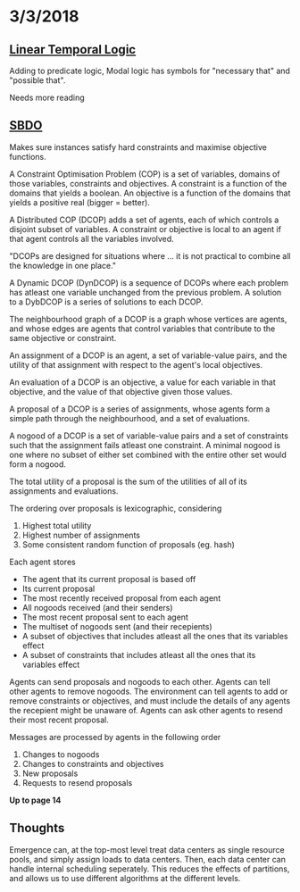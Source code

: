 # 3/3/2018

## [Linear Temporal Logic](https://en.wikipedia.org/wiki/Linear_temporal_logic)

Adding to predicate logic, Modal logic has symbols for "necessary that" and "possible that".

Needs more reading

## [SBDO](https://www.dropbox.com/s/umuyepakpdb111g/article.pdf?dl=0)

Makes sure instances satisfy hard constraints and maximise objective functions.

A Constraint Optimisation Problem (COP) is a set of variables, domains of those variables, constraints and objectives. A constraint is a function of the domains that yields a boolean. An objective is a function of the domains that yields a positive real (bigger = better).

A Distributed COP (DCOP) adds a set of agents, each of which controls a disjoint subset of variables. A constraint or objective is local to an agent if that agent controls all the variables involved.

"DCOPs are designed for situations where ... it is not practical to combine all the knowledge in one place."

A Dynamic DCOP (DynDCOP) is a sequence of DCOPs where each problem has atleast one variable unchanged from the previous problem. A solution to a DybDCOP is a series of solutions to each DCOP.

The neighbourhood graph of a DCOP is a graph whose vertices are agents, and whose edges are agents that control variables that contribute to the same objective or constraint.

An assignment of a DCOP is an agent, a set of variable-value pairs, and the utility of that assignment with respect to the agent's local objectives.

An evaluation of a DCOP is an objective, a value for each variable in that objective, and the value of that objective given those values.

A proposal of a DCOP is a series of assignments, whose agents form a simple path through the neighbourhood, and a set of evaluations.

A nogood of a DCOP is a set of variable-value pairs and a set of constraints such that the assignment fails atleast one constraint. A minimal nogood is one where no subset of either set combined with the entire other set would form a nogood.

The total utility of a proposal is the sum of the utilities of all of its assignments and evaluations.

The ordering over proposals is lexicographic, considering
1. Highest total utility
1. Highest number of assignments
1. Some consistent random function of proposals (eg. hash)

Each agent stores
* The agent that its current proposal is based off
* Its current proposal
* The most recently received proposal from each agent
* All nogoods received (and their senders)
* The most recent proposal sent to each agent
* The multiset of nogoods sent (and their recepients)
* A subset of objectives that includes atleast all the ones that its variables effect
* A subset of constraints that includes atleast all the ones that its variables effect

Agents can send proposals and nogoods to each other. Agents can tell other agents to remove nogoods. The environment can tell agents to add or remove constraints or objectives, and must include the details of any agents the recepient might be unaware of. Agents can ask other agents to resend their most recent proposal.

Messages are processed by agents in the following order
1. Changes to nogoods
1. Changes to constraints and objectives
1. New proposals
1. Requests to resend proposals

**Up to page 14**

## Thoughts

Emergence can, at the top-most level treat data centers as single resource pools, and simply assign loads to data centers. Then, each data center can handle internal scheduling seperately. This reduces the effects of partitions, and allows us to use different algorithms at the different levels.
